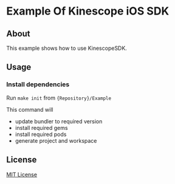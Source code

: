 # Example Of Kinescope iOS SDK

## About

This example shows how to use KinescopeSDK.

## Usage

### Install dependencies

 Run `make init` from `{Repository}/Example`

 This command will

 - update bundler to required version
 - install required gems
 - install required pods
 - generate project and workspace

## License

[MIT License](LICENSE)
